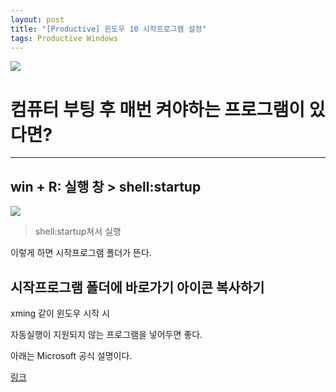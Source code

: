 ```yaml
---
layout: post
title: "[Productive] 윈도우 10 시작프로그램 설정"
tags: Productive Windows
---
```


![](https://cdn.pixabay.com/photo/2016/07/22/20/51/windows-10-1535765_1280.jpg)

# 컴퓨터 부팅 후 매번 켜야하는 프로그램이 있다면?
---

## win + R: 실행 창 > shell:startup

![](https://i.ibb.co/MZfnkLH/shell-Startup.png)

>shell:startup쳐서 실행

이렇게 하면 시작프로그램 폴더가 뜬다.

## 시작프로그램 폴더에 바로가기 아이콘 복사하기

xming 같이 윈도우 시작 시 

자동실행이 지원되지 않는 프로그램을 넣어두면 좋다.

아래는 Microsoft 공식 설명이다.

[링크](https://support.microsoft.com/ko-kr/help/4026268/windows-10-change-startup-apps)
